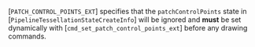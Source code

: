 [`PATCH_CONTROL_POINTS_EXT`] specifies that the
`patchControlPoints` state in
[`PipelineTessellationStateCreateInfo`] will be ignored and  **must**  be
set dynamically with [`cmd_set_patch_control_points_ext`] before any
drawing commands.